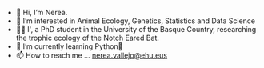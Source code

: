 - 👋 Hi, I’m Nerea.
- 👀 I’m interested in Animal Ecology, Genetics, Statistics and Data Science
- 👩‍🎓 I', a PhD student in the University of the Basque Country, researching the trophic ecology of the Notch Eared Bat.
- 🌱 I’m currently learning Python🐍
- 📫 How to reach me ... nerea.vallejo@ehu.eus

<!---
nereavl/nereavl is a ✨ special ✨ repository because its `README.md` (this file) appears on your GitHub profile.
You can click the Preview link to take a look at your changes.
--->
